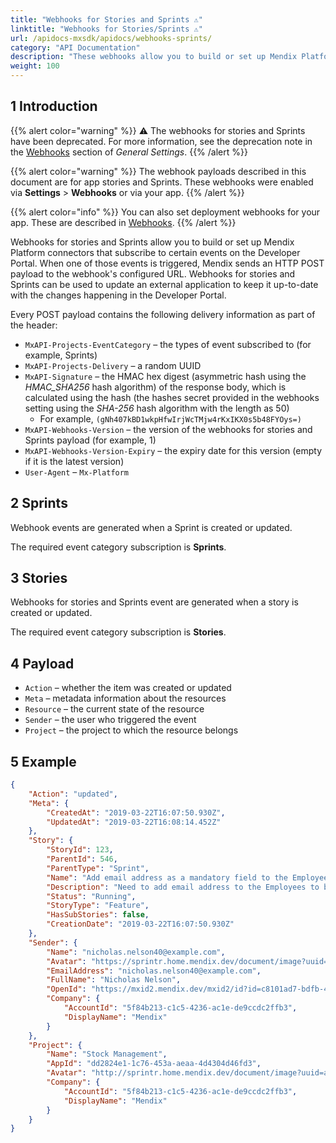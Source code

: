 ```yaml
---
title: "Webhooks for Stories and Sprints ⚠"
linktitle: "Webhooks for Stories/Sprints ⚠"
url: /apidocs-mxsdk/apidocs/webhooks-sprints/
category: "API Documentation"
description: "These webhooks allow you to build or set up Mendix Platform connectors that subscribe to certain events on the Developer Portal."
weight: 100
---
```


## 1 Introduction

{{% alert color="warning" %}}
⚠ The webhooks for stories and Sprints have been deprecated. For more information, see the deprecation note in the [Webhooks](/developerportal/collaborate/general-settings/#webhooks) section of *General Settings*.
{{% /alert %}}

{{% alert color="warning" %}}
The webhook payloads described in this document are for app stories and Sprints. These webhooks were enabled via **Settings** > **Webhooks** or via your app.
{{% /alert %}}

{{% alert color="info" %}}
You can also set deployment webhooks for your app. These are described in [Webhooks](/developerportal/deploy/webhooks/).
{{% /alert %}}

Webhooks for stories and Sprints allow you to build or set up Mendix Platform connectors that subscribe to certain events on the Developer Portal. When one of those events is triggered, Mendix sends an HTTP POST payload to the webhook's configured URL. Webhooks for stories and Sprints can be used to update an external application to keep it up-to-date with the changes happening in the Developer Portal.

Every POST payload contains the following delivery information as part of the header:

* `MxAPI-Projects-EventCategory` – the types of event subscribed to (for example, Sprints)
* `MxAPI-Projects-Delivery` – a random UUID
* `MxAPI-Signature` –  the HMAC hex digest (asymmetric hash using the *HMAC_SHA256* hash algorithm) of the response body, which is calculated using the hash (the hashes secret provided in the webhooks setting using the *SHA-256* hash algorithm with the length as 50)
    * For example, `(gNh407kBD1wkpHfwIrjWcTMjw4rKxIKX0s5b48FYOys=)`
* `MxAPI-Webhooks-Version` – the version of the webhooks for stories and Sprints payload (for example, 1)
* `MxAPI-Webhooks-Version-Expiry` – the expiry date for this version (empty if it is the latest version)
* `User-Agent` – `Mx-Platform`

## 2 Sprints

Webhook events are generated when a Sprint is created or updated.

The required event category subscription is **Sprints**.

## 3 Stories

Webhooks for stories and Sprints event are generated when a story is created or updated.

The required event category subscription is **Stories**.

## 4 Payload

* `Action` – whether the item was created or updated
* `Meta` – metadata information about the resources
* `Resource` – the current state of the resource
* `Sender`  – the user who triggered the event
* `Project`  – the project to which the resource belongs

## 5 Example

```json
{
    "Action": "updated",
    "Meta": {
        "CreatedAt": "2019-03-22T16:07:50.930Z",
        "UpdatedAt": "2019-03-22T16:08:14.452Z"
    },
    "Story": {
        "StoryId": 123,
        "ParentId": 546,
        "ParentType": "Sprint",
        "Name": "Add email address as a mandatory field to the Employee object",
        "Description": "Need to add email address to the Employees to be able to contact them.",
        "Status": "Running",
        "StoryType": "Feature",
        "HasSubStories": false,
        "CreationDate": "2019-03-22T16:07:50.930Z"
    },
    "Sender": {
        "Name": "nicholas.nelson40@example.com",
        "Avatar": "https://sprintr.home.mendix.dev/document/image?uuid=cc2381eb-cfee-4628-9e72-fe282b0e2301&target=internal&thumb=false&v=5",
        "EmailAddress": "nicholas.nelson40@example.com",
        "FullName": "Nicholas Nelson",
        "OpenId": "https://mxid2.mendix.dev/mxid2/id?id=c8101ad7-bdfb-48b1-b212-99fa86f8cdb0",
        "Company": {
            "AccountId": "5f84b213-c1c5-4236-ac1e-de9ccdc2ffb3",
            "DisplayName": "Mendix"
        }
    },
    "Project": {
        "Name": "Stock Management",
        "AppId": "dd2824e1-1c76-453a-aeaa-4d4304d46fd3",
        "Avatar": "http://sprintr.home.mendix.dev/document/image?uuid=afffa450-079e-4f75-8b62-dd970d579484&target=internal&thumb=false&v=2",
        "Company": {
            "AccountId": "5f84b213-c1c5-4236-ac1e-de9ccdc2ffb3",
            "DisplayName": "Mendix"
        }
    }
}
```
